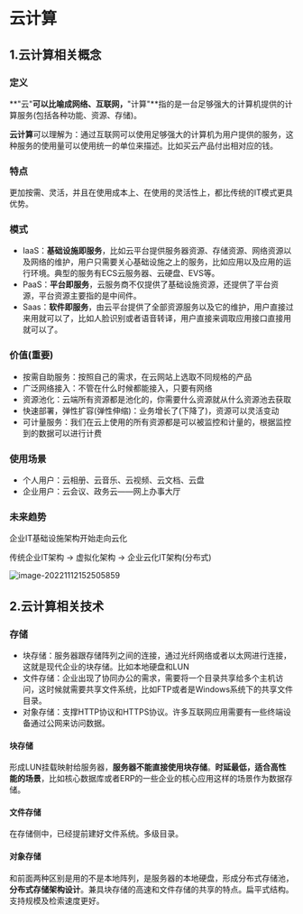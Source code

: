# 云计算

## 1.云计算相关概念

### 定义

**"云"**可以比喻成网络、互联网，**"计算"**指的是一台足够强大的计算机提供的计算服务(包括各种功能、资源、存储)。

**云计算**可以理解为：通过互联网可以使用足够强大的计算机为用户提供的服务，这种服务的使用量可以使用统一的单位来描述。比如买云产品付出相对应的钱。

### 特点

更加按需、灵活，并且在使用成本上、在使用的灵活性上，都比传统的IT模式更具优势。

### 模式

- IaaS：**基础设施即服务**，比如云平台提供服务器资源、存储资源、网络资源以及网络的维护，用户只需要关心基础设施之上的服务，比如应用以及应用的运行环境。典型的服务有ECS云服务器、云硬盘、EVS等。
- PaaS：**平台即服务**，云服务商不仅提供了基础设施资源，还提供了平台资源，平台资源主要指的是中间件。
- Saas：**软件即服务**，由云平台提供了全部资源服务以及它的维护，用户直接过来用就可以了，比如人脸识别或者语音转译，用户直接来调取应用接口直接用就可以了。

### 价值(重要)

- 按需自助服务：按照自己的需求，在云网站上选取不同规格的产品
- 广泛网络接入：不管在什么时候都能接入，只要有网络
- 资源池化：云端所有资源都是池化的，你需要什么资源就从什么资源池去获取
- 快速部署，弹性扩容(弹性伸缩)：业务增长了(下降了)，资源可以灵活变动
- 可计量服务：我们在云上使用的所有资源都是可以被监控和计量的，根据监控到的数据可以进行计费

### 使用场景

- 个人用户：云相册、云音乐、云视频、云文档、云盘
- 企业用户：云会议、政务云——网上办事大厅

### 未来趋势

企业IT基础设施架构开始走向云化

传统企业IT架构 -> 虚拟化架构 -> 企业云化IT架构(分布式)

![image-20221112152505859](C:\Users\52908\AppData\Roaming\Typora\typora-user-images\image-20221112152505859.png)

## 2.云计算相关技术

### 存储

- 块存储：服务器跟存储阵列之间的连接，通过光纤网络或者以太网进行连接，这就是现代企业的块存储。比如本地硬盘和LUN
- 文件存储：企业出现了协同办公的需求，需要将一个目录共享给多个主机访问，这时候就需要共享文件系统，比如FTP或者是Windows系统下的共享文件目录。
- 对象存储：支撑HTTP协议和HTTPS协议。许多互联网应用需要有一些终端设备通过公网来访问数据。

#### 块存储

形成LUN挂载映射给服务器，**服务器不能直接使用块存储**。**时延最低，适合高性能的场景**，比如核心数据库或者ERP的一些企业的核心应用这样的场景作为数据存储。

#### 文件存储

在存储侧中，已经提前建好文件系统。多级目录。

#### 对象存储

和前面两种区别是用的不是本地阵列，是服务器的本地硬盘，形成分布式存储池，**分布式存储架构设计**。兼具块存储的高速和文件存储的共享的特点。扁平式结构。支持规模及检索速度更好。
